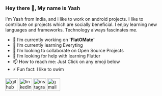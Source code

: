 ### Hey there 👋, My name is **Yash**
I'm Yash from India, and i like to work on android projects. I like to contribute on projects which are socially beneficial. I enjoy learning new languages and frameworks. Technology always fascinates me.

- 🔭 I’m currently working on **'FlatOMate'** 
- 🌱 I’m currently learning Everyting  
- 👯 I’m looking to collaborate on Open Source Projects 
- 🤔 I’m looking for help with learning Flutter 
- 📫 How to reach me: Just Click on any emoji below 
- ⚡ Fun fact: I like to swim 


[<img src='https://cdn.jsdelivr.net/npm/simple-icons@3.0.1/icons/github.svg' alt='github' height='40'>](https://github.com/yashdharmadhikari-dev)  [<img src='https://cdn.jsdelivr.net/npm/simple-icons@3.0.1/icons/linkedin.svg' alt='linkedin' height='40'>](https://www.linkedin.com/in/yash-dharmadhikari-340baa229/)  [<img src='https://cdn.jsdelivr.net/npm/simple-icons@3.0.1/icons/instagram.svg' alt='instagram' height='40'>](https://www.instagram.com/theyash.dev/)  [<img src='https://cdn.jsdelivr.net/npm/simple-icons@3.0.1/icons/gmail.svg' alt='gmail' height='40'>](221yash0006@dbit.in)  


